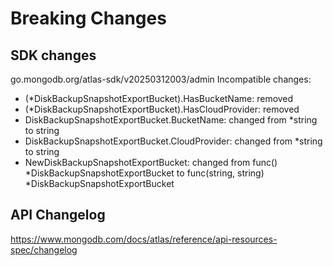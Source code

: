# Breaking Changes

## SDK changes

go.mongodb.org/atlas-sdk/v20250312003/admin
Incompatible changes:

- (\*DiskBackupSnapshotExportBucket).HasBucketName: removed
- (\*DiskBackupSnapshotExportBucket).HasCloudProvider: removed
- DiskBackupSnapshotExportBucket.BucketName: changed from \*string to string
- DiskBackupSnapshotExportBucket.CloudProvider: changed from \*string to string
- NewDiskBackupSnapshotExportBucket: changed from func() *DiskBackupSnapshotExportBucket to func(string, string) *DiskBackupSnapshotExportBucket

## API Changelog

https://www.mongodb.com/docs/atlas/reference/api-resources-spec/changelog
